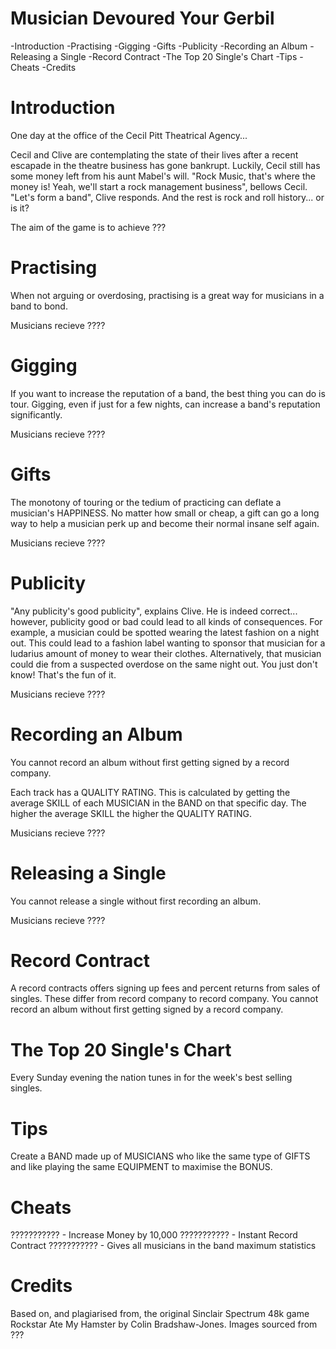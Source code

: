 Musician Devoured Your Gerbil
=============================

-Introduction
-Practising
-Gigging
-Gifts
-Publicity
-Recording an Album
-Releasing a Single
-Record Contract
-The Top 20 Single's Chart
-Tips
-Cheats
-Credits

Introduction
============

One day at the office of the Cecil Pitt Theatrical Agency...

Cecil and Clive are contemplating the state of their lives after a recent escapade in the theatre business has gone bankrupt. Luckily, Cecil still has some money left from his aunt Mabel's will.
"Rock Music, that's where the money is! Yeah, we'll start a rock management business", bellows Cecil.
"Let's form a band", Clive responds.
And the rest is rock and roll history... or is it?

The aim of the game is to achieve ???


Practising
==========
When not arguing or overdosing, practising is a great way for musicians in a band to bond.

Musicians recieve ????


Gigging
=======
If you want to increase the reputation of a band, the best thing you can do is tour. Gigging, even if just for a few nights, can increase a band's reputation significantly.

Musicians recieve ????


Gifts
=====
The monotony of touring or the tedium of practicing can deflate a musician's HAPPINESS. No matter how small or cheap, a gift can go a long way to help a musician perk up and become their normal insane self again.

Musicians recieve ????


Publicity
=========
"Any publicity's good publicity", explains Clive. He is indeed correct... however, publicity good or bad could lead to all kinds of consequences. For example, a musician could be spotted wearing the latest fashion on a night out. This could lead to a fashion label wanting to sponsor that musician for a ludarius amount of money to wear their clothes. Alternatively, that musician could die from a suspected overdose on the same night out. You just don't know! That's the fun of it.

Musicians recieve ????


Recording an Album
==================
You cannot record an album without first getting signed by a record company.

Each track has a QUALITY RATING. This is calculated by getting the average SKILL of each MUSICIAN in the BAND on that specific day. The higher the average SKILL the higher the QUALITY RATING.

Musicians recieve ????


Releasing a Single
==================
You cannot release a single without first recording an album.

Musicians recieve ????

Record Contract
===============
A record contracts offers signing up fees and percent returns from sales of singles. These differ from record company to record company. You cannot record an album without first getting signed by a record company.


The Top 20 Single's Chart
=========================
Every Sunday evening the nation tunes in for the week's best selling singles.


Tips
====
Create a BAND made up of MUSICIANS who like the same type of GIFTS and like playing the same EQUIPMENT to maximise the BONUS.


Cheats
======
??????????? - Increase Money by 10,000
??????????? - Instant Record Contract
??????????? - Gives all musicians in the band maximum statistics

Credits
=======
Based on, and plagiarised from, the original Sinclair Spectrum 48k game Rockstar Ate My Hamster by Colin Bradshaw-Jones.
Images sourced from ???
